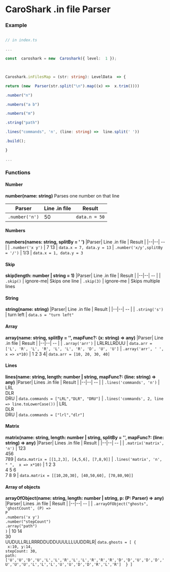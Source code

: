 
# CaroShark .in file Parser

  

### Example

```ts

// in index.ts

...

const  caroshark = new  Caroshark({ level:  1 });

  

Caroshark.inFilesMap = (str: string): LevelData  => {

return (new  Parser(str.split("\n").map((x) =>  x.trim())))

.number("n")

.numbers("a b")

.numbers("m")

.string("path")

.lines("commands", 'n', (line: string) =>  line.split(' '))

.build();

}

...

```

  

### Functions

  

#### Number
**number(name: string)**
Parses one number on that line

  
|Parser| Line .in file | Result |
|--|--| -- |
| `.number('n')` | 50  | `data.n = 50`

  

#### Numbers
**numbers(names: string, splitBy = ' ')**
|Parser| Line .in file | Result |
|--|--| -- |
| `.number('x y')` | 7 13  | `data.x = 7, data.y = 13` 
| `.number('x/y',splitBy = '/')` | 1/3  | `data.x = 1, data.y = 3` 

#### Skip  
**skip(length: number | string = 1)**
|Parser| Line .in file | Result |
|--|--| -- |
| `.skip()` | ignore-me| Skips one line
| `.skip(3)` | ignore-me  | Skips multiple lines

#### String
**string(name: string)**
|Parser| Line .in file | Result |
|--|--| -- |
| `.string('s')` | turn left  | `data.s = "turn left"`

#### Array
**array(name: string, splitBy = '', mapFunc?: (x: string) => any)**
|Parser| Line .in file | Result |
|--|--| -- |
| `.array('arr')` | LRLRLLRDUU  | `data.arr = ['L', 'R', 'L', 'R', 'L', 'L', 'R', 'D', 'U', 'U']`
| `.array('arr', ' ', x => x*10)` | 1 2 3 4| `data.arr = [10, 20, 30, 40]`

#### Lines
**lines(name: string, length: number | string, mapFunc?: (line: string) =>  any)**
|Parser| Lines .in file | Result |
|--|--| -- |
| `.lines('commands', 'n')` | LRL<br>DLR<br>DRU | `data.commands = ["LRL","DLR", "DRU"]`
| `.lines('commands', 2, line => line.toLowerCase())` | LRL<br>DLR<br>DRU | `data.commands = ["lrl","dlr"]`

#### Matrix
**matrix(name: string, length: number | string, splitBy = '', mapFunc?: (line: string) =>  any)**
|Parser| Lines .in file | Result |
|--|--| -- |
| `.matrix('matrix', 'n')` | 123<br>456<br>789 | `data.matrix = [[1,2,3], [4,5,6], [7,8,9]]`
| `.lines('matrix', 'n', " ",  x => x*10)` | 1 2 3<br>4 5 6<br>7 8 9 | `data.matrix = [[10,20,30], [40,50,60], [70,80,90]]`

#### Array of objects
**arrayOfObject(name: string, length: number | string, p: (P: Parser) =>  any)**
|Parser| Lines .in file | Result |
|--|--| -- |
| `.arrayOfObject("ghosts", 'ghostCount', (P) =>`<br>`P`<br>`.numbers('x y')`<br>`.number("stepCount")`<br>`.array("path")`<br>`)` | 10 14<br>30<br> UUDULLRLLRRRDDUDDUUULLLUUDDRLR| `data.ghosts = [ {`<br>` x:10, y:14,`<br>`stepCount: 30,`<br>`path: ['U','U','D','U','L','L','R','L','L','R','R','R','D','D','U','D','D','U','U','U','L','L','L','U','U','D','D','R','L','R']  } ]`
